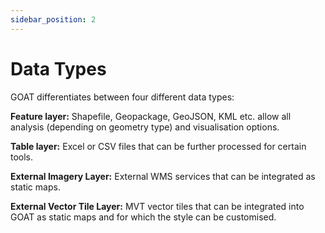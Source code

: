 ```yaml
---
sidebar_position: 2
---
```


# Data Types

GOAT differentiates between four different data types: 

**Feature layer:** Shapefile, Geopackage, GeoJSON, KML etc. allow all analysis (depending on geometry type) and visualisation options.

**Table layer:** Excel or CSV files that can be further processed for certain tools.

**External Imagery Layer:** External WMS services that can be integrated as static maps.

**External Vector Tile Layer:** MVT vector tiles that can be integrated into GOAT as static maps and for which the style can be customised.

